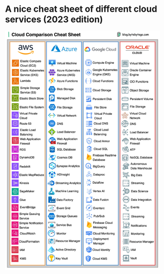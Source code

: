 # A nice cheat sheet of different cloud services (2023 edition)

<p>
  <img src="../images/cloud-compare.jpg" />
</p>